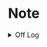 # Note


<details>
  <summary>Off Log</summary>

  ###


  ```properties
spring.application.name=_____________
spring.datasource.url=jdbc:mysql://localhost:3306/_____________
spring.datasource.username=_____________
spring.datasource.password=_____________

#Turn off the Spring Boot Banner
spring.main.banner-mode=off
# Reduce Logging level
logging.level.root=WARN
logging.level.org.springframework.web=DEBUG
logging.level.org.hibernate=ERROR
  ```
</details>

